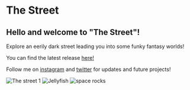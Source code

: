 # The Street
## Hello and welcome to "The Street"! 
Explore an eerily dark street leading you into some funky fantasy worlds!

You can find the latest release [here!](https://github.com/MarkseyVR/The-Street/releases/tag/v1.0.2)

Follow me on [instagram](https://www.instagram.com/marksey_vr/) and [twitter](https://twitter.com/MarkseyVR) for updates and future projects!

![The street 1](https://user-images.githubusercontent.com/91791456/139681143-8921b741-f9e6-404b-84f7-2f0a542a2ec0.png)
![Jellyfish](https://user-images.githubusercontent.com/91791456/139681156-52f0298b-7b44-4186-802d-a41a7409d84e.png)
![space rocks](https://user-images.githubusercontent.com/91791456/139681167-1dc990ca-9065-4c90-9332-d4261c547f83.png)
